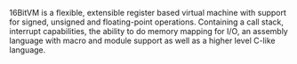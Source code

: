16BitVM is a flexible, extensible register based virtual machine with support for signed, unsigned and
floating-point operations. Containing a call stack, interrupt capabilities, the ability to do memory
mapping for I/O, an assembly language with macro and module support as well as a higher level C-like
language.